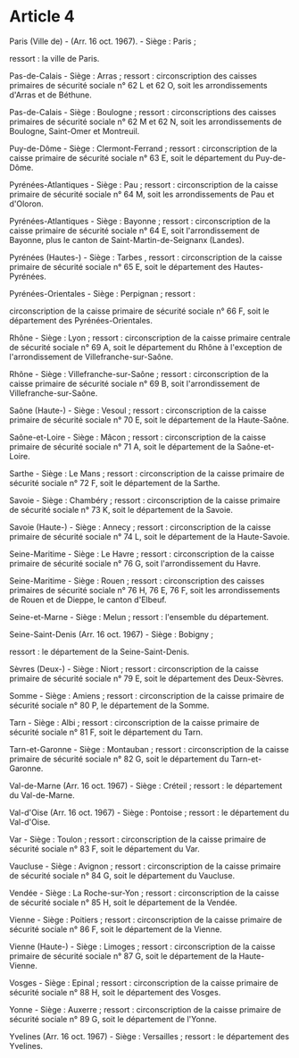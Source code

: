 # Article 4

Paris (Ville de) - (Arr. 16 oct. 1967). - Siège : Paris ;

ressort : la ville de Paris.

Pas-de-Calais - Siège : Arras ; ressort : circonscription des caisses primaires de sécurité sociale n° 62 L et 62 O, soit les arrondissements d'Arras et de Béthune.

Pas-de-Calais - Siège : Boulogne ; ressort : circonscriptions des caisses primaires de sécurité sociale n° 62 M et 62 N, soit les arrondissements de Boulogne, Saint-Omer et Montreuil.

Puy-de-Dôme - Siège : Clermont-Ferrand ; ressort : circonscription de la caisse primaire de sécurité sociale n° 63 E, soit le département du Puy-de-Dôme.

Pyrénées-Atlantiques - Siège : Pau ; ressort : circonscription de la caisse primaire de sécurité sociale n° 64 M, soit les arrondissements de Pau et d'Oloron.

Pyrénées-Atlantiques - Siège : Bayonne ; ressort : circonscription de la caisse primaire de sécurité sociale n° 64 E, soit l'arrondissement de Bayonne, plus le canton de Saint-Martin-de-Seignanx (Landes).

Pyrénées (Hautes-) - Siège : Tarbes , ressort : circonscription de la caisse primaire de sécurité sociale n° 65 E, soit le département des Hautes-Pyrénées.

Pyrénées-Orientales - Siège : Perpignan ; ressort :

circonscription de la caisse primaire de sécurité sociale n° 66 F, soit le département des Pyrénées-Orientales.

Rhône - Siège : Lyon ; ressort : circonscription de la caisse primaire centrale de sécurité sociale n° 69 A, soit le département du Rhône à l'exception de l'arrondissement de Villefranche-sur-Saône.

Rhône - Siège : Villefranche-sur-Saône ; ressort : circonscription de la caisse primaire de sécurité sociale n° 69 B, soit l'arrondissement de Villefranche-sur-Saône.

Saône (Haute-) - Siège : Vesoul ; ressort : circonscription de la caisse primaire de sécurité sociale n° 70 E, soit le département de la Haute-Saône.

Saône-et-Loire - Siège : Mâcon ; ressort : circonscription de la caisse primaire de sécurité sociale n° 71 A, soit le département de la Saône-et-Loire.

Sarthe - Siège : Le Mans ; ressort : circonscription de la caisse primaire de sécurité sociale n° 72 F, soit le département de la Sarthe.

Savoie - Siège : Chambéry ; ressort : circonscription de la caisse primaire de sécurité sociale n° 73 K, soit le département de la Savoie.

Savoie (Haute-) - Siège : Annecy ; ressort : circonscription de la caisse primaire de sécurité sociale n° 74 L, soit le département de la Haute-Savoie.

Seine-Maritime - Siège : Le Havre ; ressort : circonscription de la caisse primaire de sécurité sociale n° 76 G, soit l'arrondissement du Havre.

Seine-Maritime - Siège : Rouen ; ressort : circonscription des caisses primaires de sécurité sociale n° 76 H, 76 E, 76 F, soit les arrondissements de Rouen et de Dieppe, le canton d'Elbeuf.

Seine-et-Marne - Siège : Melun ; ressort : l'ensemble du département.

Seine-Saint-Denis (Arr. 16 oct. 1967) - Siège : Bobigny ;

ressort : le département de la Seine-Saint-Denis.

Sèvres (Deux-) - Siège : Niort ; ressort : circonscription de la caisse primaire de sécurité sociale n° 79 E, soit le département des Deux-Sèvres.

Somme - Siège : Amiens ; ressort : circonscription de la caisse primaire de sécurité sociale n° 80 P, le département de la Somme.

Tarn - Siège : Albi ; ressort : circonscription de la caisse primaire de sécurité sociale n° 81 F, soit le département du Tarn.

Tarn-et-Garonne - Siège : Montauban ; ressort : circonscription de la caisse primaire de sécurité sociale n° 82 G, soit le département du Tarn-et-Garonne.

Val-de-Marne (Arr. 16 oct. 1967) - Siège : Créteil ; ressort : le département du Val-de-Marne.

Val-d'Oise (Arr. 16 oct. 1967) - Siège : Pontoise ; ressort : le département du Val-d'Oise.

Var - Siège : Toulon ; ressort : circonscription de la caisse primaire de sécurité sociale n° 83 F, soit le département du Var.

Vaucluse - Siège : Avignon ; ressort : circonscription de la caisse primaire de sécurité sociale n° 84 G, soit le département du Vaucluse.

Vendée - Siège : La Roche-sur-Yon ; ressort : circonscription de la caisse de sécurité sociale n° 85 H, soit le département de la Vendée.

Vienne - Siège : Poitiers ; ressort : circonscription de la caisse primaire de sécurité sociale n° 86 F, soit le département de la Vienne.

Vienne (Haute-) - Siège : Limoges ; ressort : circonscription de la caisse primaire de sécurité sociale n° 87 G, soit le département de la Haute-Vienne.

Vosges - Siège : Epinal ; ressort : circonscription de la caisse primaire de sécurité sociale n° 88 H, soit le département des Vosges.

Yonne - Siège : Auxerre ; ressort : circonscription de la caisse primaire de sécurité sociale n° 89 G, soit le département de l'Yonne.

Yvelines (Arr. 16 oct. 1967) - Siège : Versailles ; ressort : le département des Yvelines.
